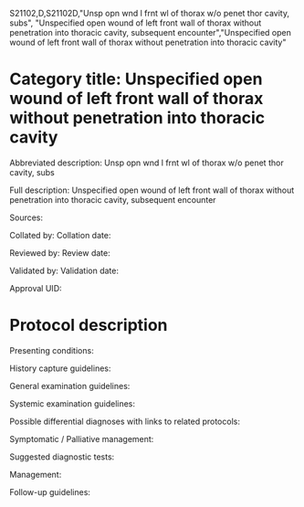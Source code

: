 S21102,D,S21102D,"Unsp opn wnd l frnt wl of thorax w/o penet thor cavity, subs", "Unspecified open wound of left front wall of thorax without penetration into thoracic cavity, subsequent encounter","Unspecified open wound of left front wall of thorax without penetration into thoracic cavity"
# Category title: Unspecified open wound of left front wall of thorax without penetration into thoracic cavity

Abbreviated description: Unsp opn wnd l frnt wl of thorax w/o penet thor cavity, subs

Full description: Unspecified open wound of left front wall of thorax without penetration into thoracic cavity, subsequent encounter

Sources:

Collated by:
Collation date:

Reviewed by:
Review date:

Validated by:
Validation date:

Approval UID:

# Protocol description

Presenting conditions:

History capture guidelines:

General examination guidelines:

Systemic examination guidelines:

Possible differential diagnoses with links to related protocols:

Symptomatic / Palliative management:

Suggested diagnostic tests:

Management:

Follow-up guidelines:
